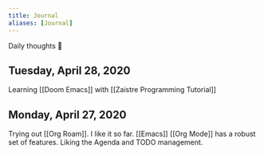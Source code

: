 ```yaml
---
title: Journal
aliases: [Journal]
---
```


Daily thoughts 🌱

## Tuesday, April 28, 2020

Learning [[Doom Emacs]] with [[Zaistre Programming Tutorial]]

## Monday, April 27, 2020

Trying out [[Org Roam]]. I like it so far. [[Emacs]] [[Org Mode]] has a robust set of features. Liking the Agenda and TODO management.
